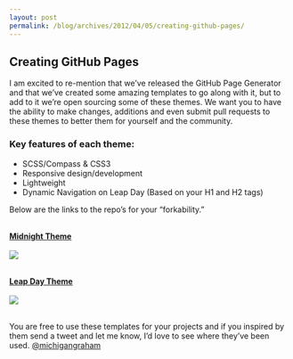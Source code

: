 ```yaml
---
layout: post
permalink: /blog/archives/2012/04/05/creating-github-pages/
---
```


<div class="article-header">
</div>

<article>
	<h1>Creating GitHub&nbsp;Pages</h1>
	<p>I am excited to re-mention that we&#8217;ve released the GitHub Page Generator and that we&#8217;ve created some amazing templates to go along with it, but to add to it we&#8217;re open sourcing some of these themes. We want you to have the ability to make changes, additions and even submit pull requests to these themes to better them for yourself and the community.</p>
	<h3>Key features of each theme:</h3>
	<ul>
		<li>SCSS</span>/Compass &amp; CSS3</li>
		<li>Responsive design/development</li>
		<li>Lightweight</li>
		<li>Dynamic Navigation on Leap Day (Based on your H1 and H2 tags)</li>
	</ul>
	<p>Below are the links to the repo&#8217;s for your &#8220;forkability.&#8221;</p>
	<p><br/>
	<a href="http://github.com/mattgraham/Midnight" target="_blank"><strong>Midnight Theme</strong><br/><br/><img src="http://f.cl.ly/items/2N1w2z2K0h422o33271p/change-inside-surroundings.png"></a><br />
	<br/></p>
	<p><a href="http://github.com/mattgraham/Leap-Day" target="_blank"><strong>Leap Day Theme</strong><br/><br/><img src="http://f.cl.ly/items/351s2X0w1V3E2Q3t0Z0C/json_builder.png"></a><br />
	<br/></p>
	<p>You are free to use these templates for your projects and if you inspired by them send a tweet and let me know, I&#8217;d love to see where they&#8217;ve been used.  <a href="http://twitter.com/#!/michigangraham">@michigangraham</a></p></div>
	</div>

</article>